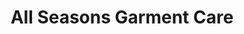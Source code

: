 ---
title: "All Seasons Garment Care"
url: /saint-louis-park/all-seasons-garment-care/
shop: Wäscherei
---